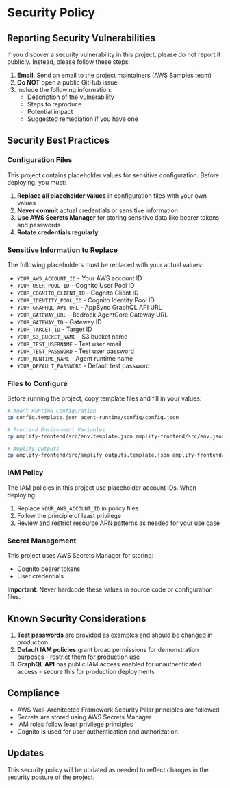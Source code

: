 # Security Policy

## Reporting Security Vulnerabilities

If you discover a security vulnerability in this project, please do not report it publicly. Instead, please follow these steps:

1. **Email**: Send an email to the project maintainers (AWS Samples team)
2. **Do NOT** open a public GitHub issue
3. Include the following information:
   - Description of the vulnerability
   - Steps to reproduce
   - Potential impact
   - Suggested remediation if you have one

## Security Best Practices

### Configuration Files

This project contains placeholder values for sensitive configuration. Before deploying, you must:

1. **Replace all placeholder values** in configuration files with your own values
2. **Never commit** actual credentials or sensitive information
3. **Use AWS Secrets Manager** for storing sensitive data like bearer tokens and passwords
4. **Rotate credentials regularly**

### Sensitive Information to Replace

The following placeholders must be replaced with your actual values:

- `YOUR_AWS_ACCOUNT_ID` - Your AWS account ID
- `YOUR_USER_POOL_ID` - Cognito User Pool ID
- `YOUR_COGNITO_CLIENT_ID` - Cognito Client ID
- `YOUR_IDENTITY_POOL_ID` - Cognito Identity Pool ID
- `YOUR_GRAPHQL_API_URL` - AppSync GraphQL API URL
- `YOUR_GATEWAY_URL` - Bedrock AgentCore Gateway URL
- `YOUR_GATEWAY_ID` - Gateway ID
- `YOUR_TARGET_ID` - Target ID
- `YOUR_S3_BUCKET_NAME` - S3 bucket name
- `YOUR_TEST_USERNAME` - Test user email
- `YOUR_TEST_PASSWORD` - Test user password
- `YOUR_RUNTIME_NAME` - Agent runtime name
- `YOUR_DEFAULT_PASSWORD` - Default test password

### Files to Configure

Before running the project, copy template files and fill in your values:

```bash
# Agent Runtime Configuration
cp config.template.json agent-runtime/config/config.json

# Frontend Environment Variables
cp amplify-frontend/src/env.template.json amplify-frontend/src/env.json

# Amplify Outputs
cp amplify-frontend/src/amplify_outputs.template.json amplify-frontend/src/amplify_outputs.json
```

### IAM Policy

The IAM policies in this project use placeholder account IDs. When deploying:

1. Replace `YOUR_AWS_ACCOUNT_ID` in policy files
2. Follow the principle of least privilege
3. Review and restrict resource ARN patterns as needed for your use case

### Secret Management

This project uses AWS Secrets Manager for storing:
- Cognito bearer tokens
- User credentials

**Important**: Never hardcode these values in source code or configuration files.

## Known Security Considerations

1. **Test passwords** are provided as examples and should be changed in production
2. **Default IAM policies** grant broad permissions for demonstration purposes - restrict them for production use
3. **GraphQL API** has public IAM access enabled for unauthenticated access - secure this for production deployments

## Compliance

- AWS Well-Architected Framework Security Pillar principles are followed
- Secrets are stored using AWS Secrets Manager
- IAM roles follow least privilege principles
- Cognito is used for user authentication and authorization

## Updates

This security policy will be updated as needed to reflect changes in the security posture of the project.

